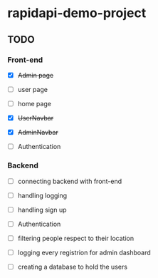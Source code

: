 # rapidapi-demo-project


## TODO

### Front-end

- [x] ~~Admin page~~
- [ ] user page
- [ ] home page
- [x] ~~UserNavbar~~
- [x] ~~AdminNavbar~~
- [ ] Authentication


### Backend

- [ ] connecting backend with front-end
- [ ] handling logging
- [ ] handling sign up
- [ ] Authentication
- [ ] filtering people respect to their location
- [ ] logging every registrion for admin dashboard
- [ ] creating a database to hold the users

